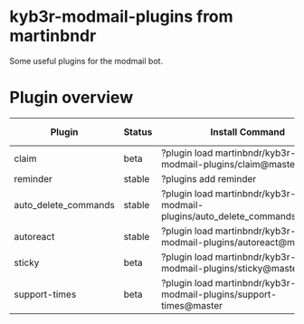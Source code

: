 # kyb3r-modmail-plugins from martinbndr
Some useful plugins for the modmail bot.

# Plugin overview

| Plugin               | Status | Install Command                                                           | Notes                                  |  Registry added |
|----------------------|--------|---------------------------------------------------------------------------|----------------------------------------|-----------------|
| claim                | beta   | ?plugin load martinbndr/kyb3r-modmail-plugins/claim@master                | -                                      |  No             |
| reminder             | stable | ?plugins add reminder                                                     | -                                      |  Yes            |
| auto_delete_commands | stable | ?plugin load martinbndr/kyb3r-modmail-plugins/auto_delete_commands@master | May break some features/causing errors |  No             |
| autoreact            | stable | ?plugin load martinbndr/kyb3r-modmail-plugins/autoreact@master            | -                                      |  Pending        |
| sticky               | beta   | ?plugin load martinbndr/kyb3r-modmail-plugins/sticky@master               | -                                      |  No             |
| support-times        | beta   | ?plugin load martinbndr/kyb3r-modmail-plugins/support-times@master        | -                                      |  No             |
